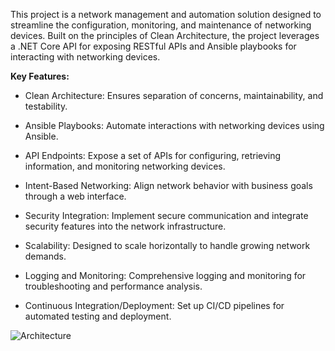 This project is a network management and automation solution designed to streamline the configuration, monitoring, and maintenance of networking devices. Built on the principles of Clean Architecture, the project leverages a .NET Core API for exposing RESTful APIs and Ansible playbooks for interacting with networking devices.

**Key Features:**

- Clean Architecture: Ensures separation of concerns, maintainability, and testability.

- Ansible Playbooks: Automate interactions with networking devices using Ansible.

- API Endpoints: Expose a set of APIs for configuring, retrieving information, and monitoring networking devices.

- Intent-Based Networking: Align network behavior with business goals through a web interface.

- Security Integration: Implement secure communication and integrate security features into the network infrastructure.

- Scalability: Designed to scale horizontally to handle growing network demands.

- Logging and Monitoring: Comprehensive logging and monitoring for troubleshooting and performance analysis.

- Continuous Integration/Deployment: Set up CI/CD pipelines for automated testing and deployment.

![Architecture](https://github.com/mihaihov/Dharma/assets/102878955/5e432b38-f5e4-47f5-993e-acde2e776a17)
